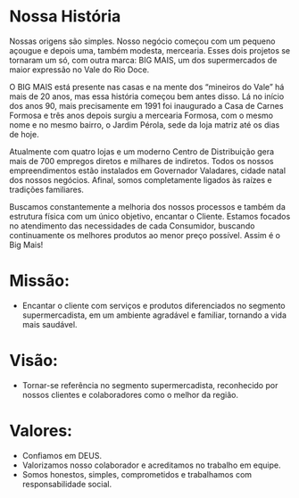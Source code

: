 # Nossa História

Nossas origens são simples. Nosso negócio começou com um pequeno açougue e depois uma, também modesta, mercearia. Esses dois projetos se tornaram um só, com outra marca: BIG MAIS, um dos supermercados de maior expressão no Vale do Rio Doce.

O BIG MAIS está presente nas casas e na mente dos “mineiros do Vale” há mais de 20 anos, mas essa história começou bem antes disso. Lá no início dos anos 90, mais precisamente em 1991 foi inaugurado a Casa de Carnes Formosa e três anos depois surgiu a mercearia Formosa, com o mesmo nome e no mesmo bairro, o Jardim Pérola, sede da loja matriz até os dias de hoje.

Atualmente com quatro lojas e um moderno Centro de Distribuição gera mais de 700 empregos diretos e milhares de indiretos. Todos os nossos empreendimentos estão instalados em Governador Valadares, cidade natal dos nossos negócios. Afinal, somos completamente ligados às raízes e tradições familiares.

Buscamos constantemente a melhoria dos nossos processos e também da estrutura física com um único objetivo, encantar o Cliente. Estamos focados no atendimento das necessidades de cada Consumidor, buscando continuamente os melhores produtos ao menor preço possível. Assim é o Big Mais!

# Missão:
- Encantar o cliente com serviços e produtos diferenciados no segmento supermercadista, em um ambiente agradável e familiar, tornando a vida mais saudável.

# Visão:
- Tornar-se referência no segmento supermercadista, reconhecido por nossos clientes e colaboradores como o melhor da região.

# Valores:
- Confiamos em DEUS.
- Valorizamos nosso colaborador e acreditamos no trabalho em equipe. 
- Somos honestos, simples, comprometidos e trabalhamos com responsabilidade social.
